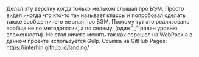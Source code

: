 Делал эту верстку когда только мельком слышал про БЭМ. Просто видел иногда что кто-то так называет классы и попробовал сделать также вообще ничего не зная про БЭМ. Поэтому тут это реализовано вообще не по методологии, а по своему. (один "_" равен уровню вложенности). Не стал ничего менять так как перешел на WebPack а в данном проекте используется Gulp.
Ссылка на GitHub Pages: https://interhin.github.io/landing/
